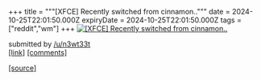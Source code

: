 +++
title = """[XFCE] Recently switched from cinnamon.."""
date = 2024-10-25T22:01:50.000Z
expiryDate = 2024-10-25T22:01:50.000Z
tags = ["reddit","wm"]
+++
[![[XFCE] Recently switched from cinnamon..](https://preview.redd.it/j66b1kvr5zwd1.png?width=640&crop=smart&auto=webp&s=bd8f49042a2a35ab233ee6f6b3973e5a6cdcefea "[XFCE] Recently switched from cinnamon..")](https://www.reddit.com/r/unixporn/comments/1gc5z79/xfce_recently_switched_from_cinnamon/)

submitted by [/u/n3wt33t](https://www.reddit.com/user/n3wt33t)  
[\[link\]](https://i.redd.it/j66b1kvr5zwd1.png) [\[comments\]](https://www.reddit.com/r/unixporn/comments/1gc5z79/xfce_recently_switched_from_cinnamon/)

[[source]](https://www.reddit.com/r/unixporn/comments/1gc5z79/xfce_recently_switched_from_cinnamon/)
